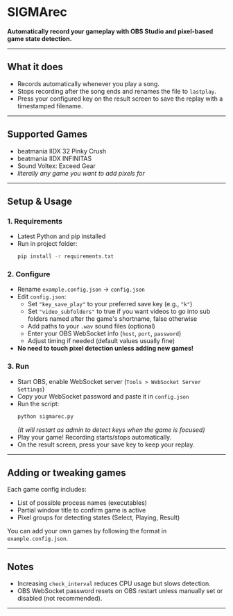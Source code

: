 # SIGMArec

**Automatically record your gameplay with OBS Studio and pixel-based game state detection.**

---

## What it does

- Records automatically whenever you play a song.
- Stops recording after the song ends and renames the file to `lastplay`.
- Press your configured key on the result screen to save the replay with a timestamped filename.

---

## Supported Games

- beatmania IIDX 32 Pinky Crush  
- beatmania IIDX INFINITAS  
- Sound Voltex: Exceed Gear
- *literally any game you want to add pixels for*

---

## Setup & Usage

### 1. Requirements

- Latest Python and pip installed  
- Run in project folder:  
  ```bash
  pip install -r requirements.txt
  ```

### 2. Configure

- Rename `example.config.json` → `config.json`  
- Edit `config.json`:  
  - Set `"key_save_play"` to your preferred save key (e.g., `"k"`)  
  - Set `"video_subfolders"` to true if you want videos to go into sub folders named after the game's shortname, false otherwise
  - Add paths to your `.wav` sound files (optional)  
  - Enter your OBS WebSocket info (`host`, `port`, `password`)  
  - Adjust timing if needed (default values usually fine)  
- **No need to touch pixel detection unless adding new games!**

### 3. Run

- Start OBS, enable WebSocket server (`Tools > WebSocket Server Settings`)  
- Copy your WebSocket password and paste it in `config.json`  
- Run the script:  
  ```bash
  python sigmarec.py
  ```  
  *(It will restart as admin to detect keys when the game is focused)*  
- Play your game! Recording starts/stops automatically.  
- On the result screen, press your save key to keep your replay.

---

## Adding or tweaking games

Each game config includes:

- List of possible process names (executables)  
- Partial window title to confirm game is active  
- Pixel groups for detecting states (Select, Playing, Result)

You can add your own games by following the format in `example.config.json`.

---

## Notes

- Increasing `check_interval` reduces CPU usage but slows detection.  
- OBS WebSocket password resets on OBS restart unless manually set or disabled (not recommended).  

---